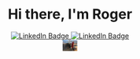 <div id="header" align="center">
  <h1>
   Hi there, I'm Roger
  </h1>
  <div id="badges">
  <a href="https://medium.com/@rogerchang7904">
    <img src="https://img.shields.io/badge/Medium-black?style=for-the-badge&logo=medium&logoColor=white" alt="LinkedIn Badge"/>
  </a>
    
  <a href="https://www.linkedin.com/in/%E6%9F%8F%E6%99%BA-%E6%98%8C-60441221b">
    <img src="https://img.shields.io/badge/LinkedIn-blue?style=for-the-badge&logo=linkedin&logoColor=white" alt="LinkedIn Badge"/>
  </a>
  </div>
  <img src="banner.jpg" width="30px"/>
</div>
